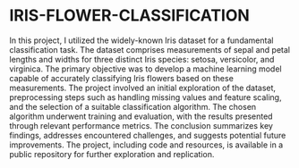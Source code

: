 # IRIS-FLOWER-CLASSIFICATION

In this project, I utilized the widely-known Iris dataset for a fundamental classification task. The dataset comprises measurements of sepal and petal lengths and widths for three distinct Iris species: setosa, versicolor, and virginica. The primary objective was to develop a machine learning model capable of accurately classifying Iris flowers based on these measurements. The project involved an initial exploration of the dataset, preprocessing steps such as handling missing values and feature scaling, and the selection of a suitable classification algorithm. The chosen algorithm underwent training and evaluation, with the results presented through relevant performance metrics. The conclusion summarizes key findings, addresses encountered challenges, and suggests potential future improvements. The project, including code and resources, is available in a public repository for further exploration and replication.
